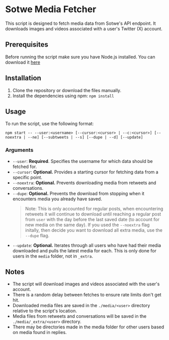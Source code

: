 # Sotwe Media Fetcher
This script is designed to fetch media data from Sotwe's API endpoint. It downloads images and videos associated with a user's Twitter (X) account.

## Prerequisites
Before running the script make sure you have Node.js installed. You can download it [here](https://nodejs.org/)

## Installation
1. Clone the repository or download the files manually.
2. Install the dependencies using npm: `npm install`

## Usage
To run the script, use the following format:
```
npm start -- --user:<username> [--cursor:<cursor> | --c:<cursor>] [--noextra | --ne] [--subtweets | --s] [--dupe | --d] [--update]
```

### Arguments
- `--user`: **Required**. Specifies the username for which data should be fetched for.
- `--cursor`: **Optional.** Provides a starting cursor for fetching data from a specific point.
- `--noextra`: **Optional.** Prevents downloading media from retweets and conversations.
- `--dupe`: **Optional.** Prevents the download from stopping when it encounters media you already have saved. 
  > Note: This is only accounted for regular posts, when encountering retweets it will continue to download until reaching a regular post from `user` with the day before the last saved date (to account for new media on the same day). If you used the `--noextra` flag initally, then decide you want to download all extra media, use the `--dupe` flag.
- `--update`: **Optional.** Iterates through all users who have had their media downloaded and pulls the latest media for each. This is only done for users in the `media` folder, not in `_extra`.

## Notes
- The script will download images and videos associated with the user's account.
- There is a random delay between fetches to ensure rate limits don't get hit.
- Downloaded media files are saved in the `./media/<user>` directory relative to the script's location.
- Media files from retweets and conversations will be saved in the `./media/_extra/<user>` directory.
- There may be directories made in the media folder for other users based on media found in replies.